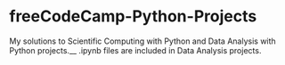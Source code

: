 # freeCodeCamp-Python-Projects
 My solutions to Scientific Computing with Python and Data Analysis with Python projects.__
 .ipynb files are included in Data Analysis projects. 

